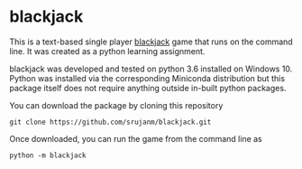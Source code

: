 # blackjack
This is a text-based single player [blackjack](https://en.wikipedia.org/wiki/Blackjack) game that runs on the command line. It was created as a python learning assignment.

blackjack was developed and tested on python 3.6 installed on Windows 10. Python was installed via the corresponding Miniconda distribution but this package itself does not require anything outside in-built python packages.

You can download the package by cloning this repository
```
git clone https://github.com/srujanm/blackjack.git
```

Once downloaded, you can run the game from the command line as
```
python -m blackjack
```
